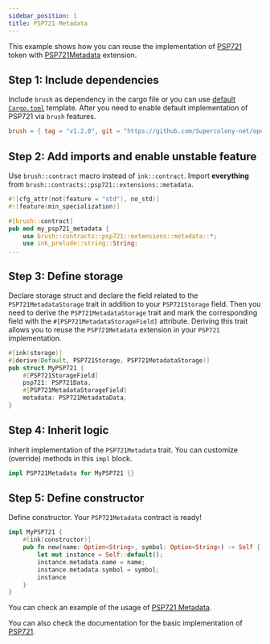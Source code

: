 ```yaml
---
sidebar_position: 1
title: PSP721 Metadata
---
```


This example shows how you can reuse the implementation of [PSP721](https://github.com/Supercolony-net/openbrush-contracts/tree/main/contracts/token/psp721) token with [PSP721Metadata](https://github.com/Supercolony-net/openbrush-contracts/tree/main/contracts/token/psp721/src/extensions/metadata.rs) extension.

## Step 1: Include dependencies

Include `brush` as dependency in the cargo file or you can use [default `Cargo.toml`](/smart-contracts/overview#the-default-toml-of-your-project-with-openbrush) template.
After you need to enable default implementation of PSP721 via `brush` features.

```toml
brush = { tag = "v1.2.0", git = "https://github.com/Supercolony-net/openbrush-contracts", default-features = false, features = ["psp721"] }
```

## Step 2: Add imports and enable unstable feature

Use `brush::contract` macro instead of `ink::contract`. Import **everything** from `brush::contracts::psp721::extensions::metadata`.

```rust
#![cfg_attr(not(feature = "std"), no_std)]
#![feature(min_specialization)]

#[brush::contract]
pub mod my_psp721_metadata {
    use brush::contracts::psp721::extensions::metadata::*;
    use ink_prelude::string::String;
...
```

## Step 3: Define storage

Declare storage struct and declare the field related to the `PSP721MetadataStorage` trait in addition to your `PSP721Storage` field. Then you need to derive the `PSP721MetadataStorage` trait and mark the corresponding field with the `#[PSP721MetadataStorageField]` attribute. Deriving this trait allows you to reuse the `PSP721Metadata` extension in your `PSP721` implementation.

```rust
#[ink(storage)]
#[derive(Default, PSP721Storage, PSP721MetadataStorage)]
pub struct MyPSP721 {
    #[PSP721StorageField]
    psp721: PSP721Data,
    #[PSP721MetadataStorageField]
    metadata: PSP721MetadataData,
}
```

## Step 4: Inherit logic

Inherit implementation of the `PSP721Metadata` trait. You can customize (override) methods in this `impl` block.

```rust
impl PSP721Metadata for MyPSP721 {}
```

## Step 5: Define constructor

Define constructor. Your `PSP721Metadata` contract is ready!

```rust
impl MyPSP721 {
    #[ink(constructor)]
    pub fn new(name: Option<String>, symbol: Option<String>) -> Self {
        let mut instance = Self::default();
        instance.metadata.name = name;
        instance.metadata.symbol = symbol;
        instance
    }
}
```

You can check an example of the usage of [PSP721 Metadata](https://github.com/Supercolony-net/openbrush-contracts/tree/main/examples/psp721_extensions/metadata).

You can also check the documentation for the basic implementation of [PSP721](/smart-contracts/PSP721/psp721).

